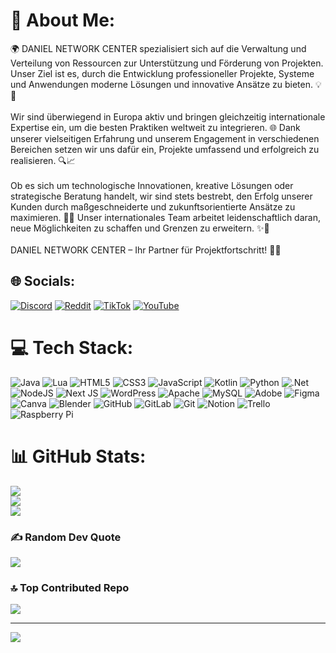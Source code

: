 # 💫 About Me:
🌍 DANIEL NETWORK CENTER spezialisiert sich auf die Verwaltung und Verteilung von Ressourcen zur Unterstützung und Förderung von Projekten. Unser Ziel ist es, durch die Entwicklung professioneller Projekte, Systeme und Anwendungen moderne Lösungen und innovative Ansätze zu bieten. 💡🚀<br><br>Wir sind überwiegend in Europa aktiv und bringen gleichzeitig internationale Expertise ein, um die besten Praktiken weltweit zu integrieren. 🌐 Dank unserer vielseitigen Erfahrung und unserem Engagement in verschiedenen Bereichen setzen wir uns dafür ein, Projekte umfassend und erfolgreich zu realisieren. 🔍📈<br><br>Ob es sich um technologische Innovationen, kreative Lösungen oder strategische Beratung handelt, wir sind stets bestrebt, den Erfolg unserer Kunden durch maßgeschneiderte und zukunftsorientierte Ansätze zu maximieren. 🤝💼 Unser internationales Team arbeitet leidenschaftlich daran, neue Möglichkeiten zu schaffen und Grenzen zu erweitern. ✨🌟<br><br>DANIEL NETWORK CENTER – Ihr Partner für Projektfortschritt! 🚀🔝


## 🌐 Socials:
[![Discord](https://img.shields.io/badge/Discord-%237289DA.svg?logo=discord&logoColor=white)](https://discord.gg/https://discord.gg/kVHUUNZrZn) [![Reddit](https://img.shields.io/badge/Reddit-%23FF4500.svg?logo=Reddit&logoColor=white)](https://reddit.com/user/danielnetworkcenter) [![TikTok](https://img.shields.io/badge/TikTok-%23000000.svg?logo=TikTok&logoColor=white)](https://tiktok.com/@daniel.network.center) [![YouTube](https://img.shields.io/badge/YouTube-%23FF0000.svg?logo=YouTube&logoColor=white)](https://youtube.com/@@DANIELNETWORKCENTER) 

# 💻 Tech Stack:
![Java](https://img.shields.io/badge/java-%23ED8B00.svg?style=flat&logo=openjdk&logoColor=white) ![Lua](https://img.shields.io/badge/lua-%232C2D72.svg?style=flat&logo=lua&logoColor=white) ![HTML5](https://img.shields.io/badge/html5-%23E34F26.svg?style=flat&logo=html5&logoColor=white) ![CSS3](https://img.shields.io/badge/css3-%231572B6.svg?style=flat&logo=css3&logoColor=white) ![JavaScript](https://img.shields.io/badge/javascript-%23323330.svg?style=flat&logo=javascript&logoColor=%23F7DF1E) ![Kotlin](https://img.shields.io/badge/kotlin-%237F52FF.svg?style=flat&logo=kotlin&logoColor=white) ![Python](https://img.shields.io/badge/python-3670A0?style=flat&logo=python&logoColor=ffdd54) ![.Net](https://img.shields.io/badge/.NET-5C2D91?style=flat&logo=.net&logoColor=white) ![NodeJS](https://img.shields.io/badge/node.js-6DA55F?style=flat&logo=node.js&logoColor=white) ![Next JS](https://img.shields.io/badge/Next-black?style=flat&logo=next.js&logoColor=white) ![WordPress](https://img.shields.io/badge/WordPress-%23117AC9.svg?style=flat&logo=WordPress&logoColor=white) ![Apache](https://img.shields.io/badge/apache-%23D42029.svg?style=flat&logo=apache&logoColor=white) ![MySQL](https://img.shields.io/badge/mysql-4479A1.svg?style=flat&logo=mysql&logoColor=white) ![Adobe](https://img.shields.io/badge/adobe-%23FF0000.svg?style=flat&logo=adobe&logoColor=white) ![Figma](https://img.shields.io/badge/figma-%23F24E1E.svg?style=flat&logo=figma&logoColor=white) ![Canva](https://img.shields.io/badge/Canva-%2300C4CC.svg?style=flat&logo=Canva&logoColor=white) ![Blender](https://img.shields.io/badge/blender-%23F5792A.svg?style=flat&logo=blender&logoColor=white) ![GitHub](https://img.shields.io/badge/github-%23121011.svg?style=flat&logo=github&logoColor=white) ![GitLab](https://img.shields.io/badge/gitlab-%23181717.svg?style=flat&logo=gitlab&logoColor=white) ![Git](https://img.shields.io/badge/git-%23F05033.svg?style=flat&logo=git&logoColor=white) ![Notion](https://img.shields.io/badge/Notion-%23000000.svg?style=flat&logo=notion&logoColor=white) ![Trello](https://img.shields.io/badge/Trello-%23026AA7.svg?style=flat&logo=Trello&logoColor=white) ![Raspberry Pi](https://img.shields.io/badge/-RaspberryPi-C51A4A?style=flat&logo=Raspberry-Pi)
# 📊 GitHub Stats:
![](https://github-readme-stats.vercel.app/api?username=daniel-network-center&theme=dark&hide_border=false&include_all_commits=true&count_private=true)<br/>
![](https://github-readme-streak-stats.herokuapp.com/?user=daniel-network-center&theme=dark&hide_border=false)<br/>
![](https://github-readme-stats.vercel.app/api/top-langs/?username=daniel-network-center&theme=dark&hide_border=false&include_all_commits=true&count_private=true&layout=compact)

### ✍️ Random Dev Quote
![](https://quotes-github-readme.vercel.app/api?type=horizontal&theme=radical)

### 🔝 Top Contributed Repo
![](https://github-contributor-stats.vercel.app/api?username=daniel-network-center&limit=5&theme=dark&combine_all_yearly_contributions=true)

---
[![](https://visitcount.itsvg.in/api?id=daniel-network-center&icon=0&color=1)](https://visitcount.itsvg.in)
